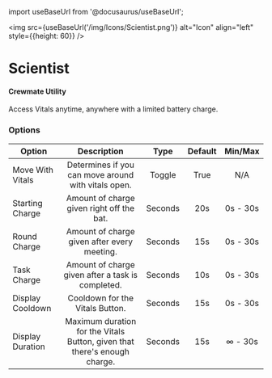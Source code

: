 import useBaseUrl from '@docusaurus/useBaseUrl';

<img src={useBaseUrl('/img/Icons/Scientist.png')} alt="Icon" align="left" style={{height: 60}} />
# Scientist

#### Crewmate Utility

Access Vitals anytime, anywhere with a limited battery charge.

### Options

| Option | Description | Type | Default | Min/Max |
|----------|:-----------------:|:------:|:------:|:------:|
| Move With Vitals | Determines if you can move around with vitals open. | Toggle | True | N/A |
| Starting Charge | Amount of charge given right off the bat. | Seconds | 20s | 0s - 30s |
| Round Charge | Amount of charge given after every meeting. | Seconds | 15s | 0s - 30s |
| Task Charge | Amount of charge given after a task is completed. | Seconds | 10s | 0s - 30s |
| Display Cooldown | Cooldown for the Vitals Button. | Seconds | 15s | 0s - 30s |
| Display Duration | Maximum duration for the Vitals Button, given that there's enough charge. | Seconds | 15s | ∞ - 30s |
